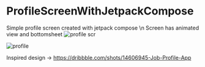 # ProfileScreenWithJetpackCompose
Simple profile screen created with jetpack compose \n
Screen has animated view and bottomsheet
![profile scr](https://user-images.githubusercontent.com/60699592/209802774-2ccb17e9-7e50-42b0-8417-66a413a81a27.png)

![profile](https://user-images.githubusercontent.com/60699592/209802826-7559059e-5983-4595-8a64-8ee152e5920a.png)

Inspired design -> https://dribbble.com/shots/14606945-Job-Profile-App
